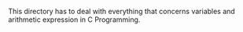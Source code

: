 This  directory has to deal with everything that concerns variables and arithmetic expression in C Programming.